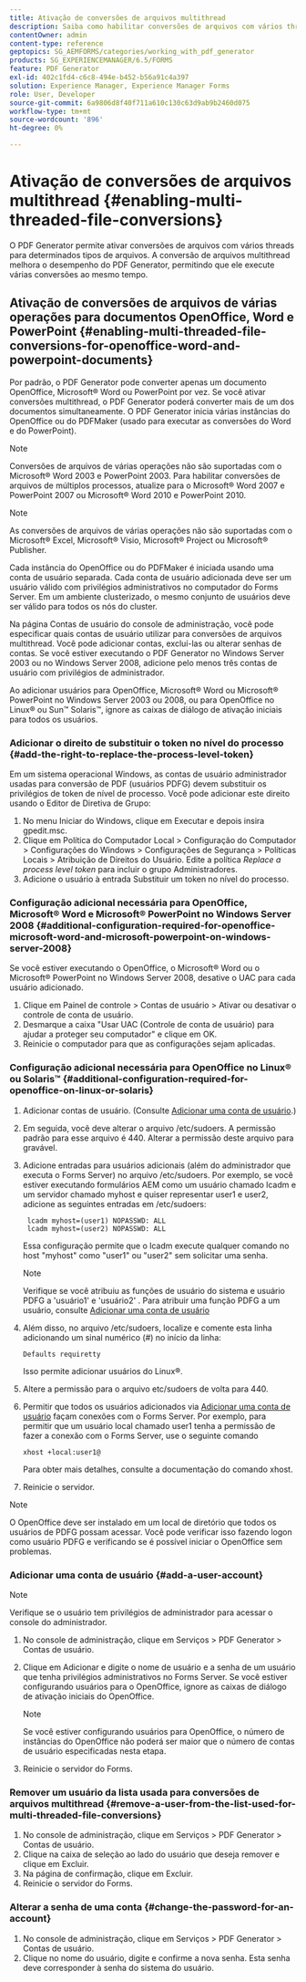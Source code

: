 ```yaml
---
title: Ativação de conversões de arquivos multithread
description: Saiba como habilitar conversões de arquivos com vários threads.
contentOwner: admin
content-type: reference
geptopics: SG_AEMFORMS/categories/working_with_pdf_generator
products: SG_EXPERIENCEMANAGER/6.5/FORMS
feature: PDF Generator
exl-id: 402c1fd4-c6c8-494e-b452-b56a91c4a397
solution: Experience Manager, Experience Manager Forms
role: User, Developer
source-git-commit: 6a9806d8f40f711a610c130c63d9ab9b2460d075
workflow-type: tm+mt
source-wordcount: '896'
ht-degree: 0%

---
```


# Ativação de conversões de arquivos multithread {#enabling-multi-threaded-file-conversions}

O PDF Generator permite ativar conversões de arquivos com vários threads para determinados tipos de arquivos. A conversão de arquivos multithread melhora o desempenho do PDF Generator, permitindo que ele execute várias conversões ao mesmo tempo.

## Ativação de conversões de arquivos de várias operações para documentos OpenOffice, Word e PowerPoint {#enabling-multi-threaded-file-conversions-for-openoffice-word-and-powerpoint-documents}

Por padrão, o PDF Generator pode converter apenas um documento OpenOffice, Microsoft® Word ou PowerPoint por vez. Se você ativar conversões multithread, o PDF Generator poderá converter mais de um dos documentos simultaneamente. O PDF Generator inicia várias instâncias do OpenOffice ou do PDFMaker (usado para executar as conversões do Word e do PowerPoint).

>[!NOTE]
>
>Conversões de arquivos de várias operações não são suportadas com o Microsoft® Word 2003 e PowerPoint 2003. Para habilitar conversões de arquivos de múltiplos processos, atualize para o Microsoft® Word 2007 e PowerPoint 2007 ou Microsoft® Word 2010 e PowerPoint 2010.

>[!NOTE]
>
>As conversões de arquivos de várias operações não são suportadas com o Microsoft® Excel, Microsoft® Visio, Microsoft® Project ou Microsoft® Publisher.

Cada instância do OpenOffice ou do PDFMaker é iniciada usando uma conta de usuário separada. Cada conta de usuário adicionada deve ser um usuário válido com privilégios administrativos no computador do Forms Server. Em um ambiente clusterizado, o mesmo conjunto de usuários deve ser válido para todos os nós do cluster.

Na página Contas de usuário do console de administração, você pode especificar quais contas de usuário utilizar para conversões de arquivos multithread. Você pode adicionar contas, excluí-las ou alterar senhas de contas. Se você estiver executando o PDF Generator no Windows Server 2003 ou no Windows Server 2008, adicione pelo menos três contas de usuário com privilégios de administrador.

Ao adicionar usuários para OpenOffice, Microsoft® Word ou Microsoft® PowerPoint no Windows Server 2003 ou 2008, ou para OpenOffice no Linux® ou Sun™ Solaris™, ignore as caixas de diálogo de ativação iniciais para todos os usuários.

### Adicionar o direito de substituir o token no nível do processo {#add-the-right-to-replace-the-process-level-token}

Em um sistema operacional Windows, as contas de usuário administrador usadas para conversão de PDF (usuários PDFG) devem substituir os privilégios de token de nível de processo. Você pode adicionar este direito usando o Editor de Diretiva de Grupo:

1. No menu Iniciar do Windows, clique em Executar e depois insira gpedit.msc.
1. Clique em Política do Computador Local > Configuração do Computador > Configurações do Windows > Configurações de Segurança > Políticas Locais > Atribuição de Direitos do Usuário. Edite a política *Replace a process level token* para incluir o grupo Administradores.
1. Adicione o usuário à entrada Substituir um token no nível do processo.

### Configuração adicional necessária para OpenOffice, Microsoft® Word e Microsoft® PowerPoint no Windows Server 2008 {#additional-configuration-required-for-openoffice-microsoft-word-and-microsoft-powerpoint-on-windows-server-2008}

Se você estiver executando o OpenOffice, o Microsoft® Word ou o Microsoft® PowerPoint no Windows Server 2008, desative o UAC para cada usuário adicionado.

1. Clique em Painel de controle > Contas de usuário > Ativar ou desativar o controle de conta de usuário.
1. Desmarque a caixa &quot;Usar UAC (Controle de conta de usuário) para ajudar a proteger seu computador&quot; e clique em OK.
1. Reinicie o computador para que as configurações sejam aplicadas.

### Configuração adicional necessária para OpenOffice no Linux® ou Solaris™ {#additional-configuration-required-for-openoffice-on-linux-or-solaris}

1. Adicionar contas de usuário. (Consulte [Adicionar uma conta de usuário](enabling-multi-threaded-file-conversions.md#add-a-user-account).)
1. Em seguida, você deve alterar o arquivo /etc/sudoers. A permissão padrão para esse arquivo é 440. Alterar a permissão deste arquivo para gravável.
1. Adicione entradas para usuários adicionais (além do administrador que executa o Forms Server) no arquivo /etc/sudoers. Por exemplo, se você estiver executando formulários AEM como um usuário chamado lcadm e um servidor chamado myhost e quiser representar user1 e user2, adicione as seguintes entradas em /etc/sudoers:

   ```shell
    lcadm myhost=(user1) NOPASSWD: ALL
    lcadm myhost=(user2) NOPASSWD: ALL
   ```

   Essa configuração permite que o lcadm execute qualquer comando no host &quot;myhost&quot; como &quot;user1&quot; ou &quot;user2&quot; sem solicitar uma senha.

   >[!NOTE]
   >
   >Verifique se você atribuiu as funções de usuário do sistema e usuário PDFG a &#39;usuário1&#39; e &#39;usuário2&#39; . Para atribuir uma função PDFG a um usuário, consulte [Adicionar uma conta de usuário](enabling-multi-threaded-file-conversions.md#add-a-user-account)

1. Além disso, no arquivo /etc/sudoers, localize e comente esta linha adicionando um sinal numérico (#) no início da linha:

   ```shell
   Defaults requiretty
   ```

   Isso permite adicionar usuários do Linux®.

1. Altere a permissão para o arquivo etc/sudoers de volta para 440.
1. Permitir que todos os usuários adicionados via [Adicionar uma conta de usuário](enabling-multi-threaded-file-conversions.md#add-a-user-account) façam conexões com o Forms Server. Por exemplo, para permitir que um usuário local chamado user1 tenha a permissão de fazer a conexão com o Forms Server, use o seguinte comando

   `xhost +local:user1@`

   Para obter mais detalhes, consulte a documentação do comando xhost.

1. Reinicie o servidor.

>[!NOTE]
>
>O OpenOffice deve ser instalado em um local de diretório que todos os usuários de PDFG possam acessar. Você pode verificar isso fazendo logon como usuário PDFG e verificando se é possível iniciar o OpenOffice sem problemas.

### Adicionar uma conta de usuário {#add-a-user-account}

>[!NOTE]
> 
> Verifique se o usuário tem privilégios de administrador para acessar o console do administrador.

1. No console de administração, clique em Serviços > PDF Generator > Contas de usuário.
1. Clique em Adicionar e digite o nome de usuário e a senha de um usuário que tenha privilégios administrativos no Forms Server. Se você estiver configurando usuários para o OpenOffice, ignore as caixas de diálogo de ativação iniciais do OpenOffice.

   >[!NOTE]
   >
   >Se você estiver configurando usuários para OpenOffice, o número de instâncias do OpenOffice não poderá ser maior que o número de contas de usuário especificadas nesta etapa.

1. Reinicie o servidor do Forms.

### Remover um usuário da lista usada para conversões de arquivos multithread {#remove-a-user-from-the-list-used-for-multi-threaded-file-conversions}

1. No console de administração, clique em Serviços > PDF Generator > Contas de usuário.
1. Clique na caixa de seleção ao lado do usuário que deseja remover e clique em Excluir.
1. Na página de confirmação, clique em Excluir.
1. Reinicie o servidor do Forms.

### Alterar a senha de uma conta {#change-the-password-for-an-account}

1. No console de administração, clique em Serviços > PDF Generator > Contas de usuário.
1. Clique no nome do usuário, digite e confirme a nova senha. Esta senha deve corresponder à senha do sistema do usuário.
